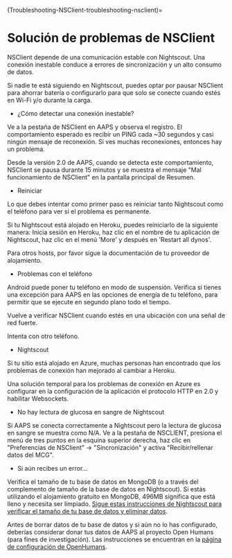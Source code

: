 (Troubleshooting-NSClient-troubleshooting-nsclient)=

# Solución de problemas de NSClient

NSClient depende de una comunicación estable con Nightscout. Una conexión inestable conduce a errores de sincronización y un alto consumo de datos.

Si nadie te está siguiendo en Nightscout, puedes optar por pausar NSClient para ahorrar batería o configurarlo para que solo se conecte cuando estés en Wi-Fi y/o durante la carga.

* ¿Cómo detectar una conexión inestable?

Ve a la pestaña de NSClient en AAPS y observa el registro. El comportamiento esperado es recibir un PING cada ~30 segundos y casi ningún mensaje de reconexión. Si ves muchas reconexiones, entonces hay un problema.

Desde la versión 2.0 de AAPS, cuando se detecta este comportamiento, NSClient se pausa durante 15 minutos y se muestra el mensaje "Mal funcionamiento de NSClient" en la pantalla principal de Resumen.

* Reiniciar

Lo que debes intentar como primer paso es reiniciar tanto Nightscout como el teléfono para ver si el problema es permanente.

Si tu Nightscout está alojado en Heroku, puedes reiniciarlo de la siguiente manera: Inicia sesión en Heroku, haz clic en el nombre de tu aplicación de Nightscout, haz clic en el menú 'More' y después en 'Restart all dynos'.

Para otros hosts, por favor sigue la documentación de tu proveedor de alojamiento.

* Problemas con el teléfono

Android puede poner tu teléfono en modo de suspensión. Verifica si tienes una excepción para AAPS en las opciones de energía de tu teléfono, para permitir que se ejecute en segundo plano todo el tiempo.

Vuelve a verificar NSClient cuando estés en una ubicación con una señal de red fuerte.

Intenta con otro teléfono.

* Nightscout

Si tu sitio está alojado en Azure, muchas personas han encontrado que los problemas de conexión han mejorado al cambiar a Heroku.

Una solución temporal para los problemas de conexión en Azure es configurar en la configuración de la aplicación el protocolo HTTP en 2.0 y habilitar Websockets.

* No hay lectura de glucosa en sangre de Nightscout

Si AAPS se conecta correctamente a Nightscout pero la lectura de glucosa en sangre se muestra como N/A. Ve a la pestaña de NSCLIENT, presiona el menú de tres puntos en la esquina superior derecha, haz clic en "Preferencias de NSClient" -> "Sincronización" y activa "Recibir/rellenar datos del MCG".

* Si aún recibes un error...

Verifica el tamaño de tu base de datos en MongoDB (o a través del complemento de tamaño de la base de datos en Nightscout). Si estás utilizando el alojamiento gratuito en MongoDB, 496MB significa que está lleno y necesita ser limpiado. [Sigue estas instrucciones de Nightscout para verificar el tamaño de tu base de datos y eliminar datos](https://nightscout.github.io/troubleshoot/troublehoot/#database-full).

Antes de borrar datos de tu base de datos y si aún no lo has configurado, deberías considerar donar tus datos de AAPS al proyecto Open Humans (para fines de investigación). Las instrucciones se encuentran en la [página de configuración de OpenHumans](../Configuration/OpenHumans).